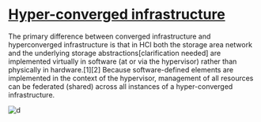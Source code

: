 # **[Hyper-converged infrastructure](https://en.wikipedia.org/wiki/Hyper-converged_infrastructure)**

The primary difference between converged infrastructure and hyperconverged infrastructure is that in HCI both the storage area network and the underlying storage abstractions[clarification needed] are implemented virtually in software (at or via the hypervisor) rather than physically in hardware.[1][2] Because software-defined elements are implemented in the context of the hypervisor, management of all resources can be federated (shared) across all instances of a hyper-converged infrastructure.

![d](https://upload.wikimedia.org/wikipedia/commons/thumb/c/ca/Hyperconvergence.jpg/400px-Hyperconvergence.jpg)
